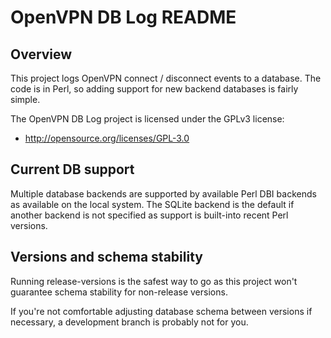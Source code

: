 ﻿OpenVPN DB Log README
=====================

Overview
--------

This project logs OpenVPN connect / disconnect events to a database. The code is
in Perl, so adding support for new backend databases is fairly simple.

The OpenVPN DB Log project is licensed under the GPLv3 license:

* http://opensource.org/licenses/GPL-3.0

Current DB support
------------------

Multiple database backends are supported by available Perl DBI backends as
available on the local system. The SQLite backend is the default if another
backend is not specified as support is built-into recent Perl versions.

Versions and schema stability
-----------------------------

Running release-versions is the safest way to go as this project won't guarantee
schema stability for non-release versions.

If you're not comfortable adjusting database schema between versions if
necessary, a development branch is probably not for you.

